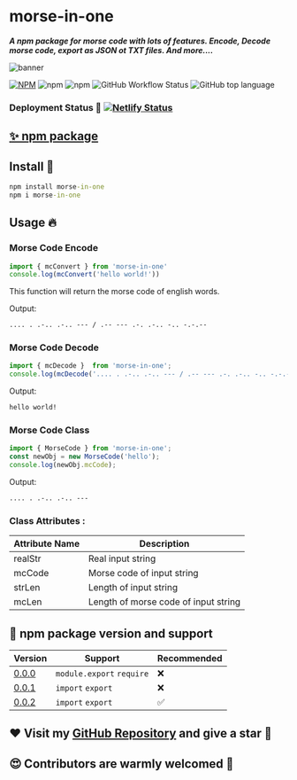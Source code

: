 # morse-in-one
***A npm package for morse code with lots of features. Encode, Decode morse code, export as JSON ot TXT files. And more....***

![banner](morse-in-one.jpg)

[![NPM](https://img.shields.io/npm/l/morse-in-one)](./LICENSE)
![npm](https://img.shields.io/npm/v/morse-in-one)
<img alt="npm" src="https://img.shields.io/npm/dw/morse-in-one">
![GitHub Workflow Status](https://img.shields.io/github/actions/workflow/status/iamBijoyKar/morse-in-one/publish.yml)
![GitHub top language](https://img.shields.io/github/languages/top/iamBijoyKar/morse-in-one)

### Deployment Status 🚀 [![Netlify Status](https://api.netlify.com/api/v1/badges/2697554f-7da8-476e-99e5-6f4f7aa55d5e/deploy-status)](https://app.netlify.com/sites/morse-in-one/deploys)

## [✨ npm package](https://www.npmjs.com/package/morse-in-one)

##  Install 🎉

```cmd
npm install morse-in-one
npm i morse-in-one
```
## Usage 🔥

### Morse Code Encode
```javascript
import { mcConvert } from 'morse-in-one'
console.log(mcConvert('hello world!'))
```
This function will return the morse code of english words.

Output: 
```cmd
.... . .-.. .-.. --- / .-- --- .-. .-.. -.. -.-.--
```
### Morse Code Decode
```javascript
import { mcDecode }  from 'morse-in-one';
console.log(mcDecode('.... . .-.. .-.. --- / .-- --- .-. .-.. -.. -.-.--'))
```


Output: 
```cmd
hello world!
```
### Morse Code Class 
```javascript
import { MorseCode } from 'morse-in-one';
const newObj = new MorseCode('hello');
console.log(newObj.mcCode);
```
Output: 
```cmd
.... . .-.. .-.. ---
```
### Class Attributes : 

| Attribute Name | Description |
|-----------------|-------------|
|realStr| Real input string|
|mcCode| Morse code of input string|
|strLen| Length of input string|
|mcLen| Length of morse code of input string|


## 🔢 npm package version and support 
| Version | Support | Recommended|
|---------|--------|------------|
|[0.0.0](https://www.npmjs.com/package/morse-in-one?activeTab=versions)| `module.export` `require`    | ❌ |
|[0.0.1](https://www.npmjs.com/package/morse-in-one?activeTab=versions)| `import` `export` | ❌ |
|[0.0.2](https://www.npmjs.com/package/morse-in-one?activeTab=versions)| `import` `export` | ✅ |

## ❤️ Visit my [GitHub Repository](https://github.com/iamBijoyKar/morse-in-one) and give a star 🌟 
## 😍 Contributors are warmly welcomed 👫

